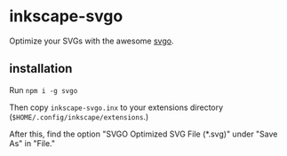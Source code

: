 # inkscape-svgo

Optimize your SVGs with the awesome [svgo](https://github.com/svg/svgo).

## installation

Run `npm i -g svgo`

Then copy `inkscape-svgo.inx` to your extensions directory (`$HOME/.config/inkscape/extensions`.)

After this, find the option "SVGO Optimized SVG File (*.svg)" under "Save As" in "File."